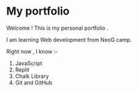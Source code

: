 # My portfolio

Welcome ! This is my personal portfolio .

I am learning Web development from NeoG camp.

Right now , I know :-

1. JavaScript
1. Replit
1. Chalk Library
1. Git and GitHub